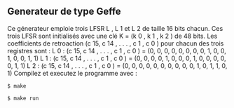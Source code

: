 ## Generateur de type Geffe

Ce génerateur emploie trois LFSR L , L 1 et L 2 de taille 16 bits chacun. Ces trois LFSR sont initialisés avec une clé K = (k 0 , k 1 , k 2 ) de 48 bits.
Les coefficients de retroaction
(c 15, c 14 , . . . , c 1 , c 0 ) pour chacun des trois registres sont :
L 0 : (c 15, c 14 , . . . , c 1 , c 0 ) = (0, 0, 0, 0, 0, 0, 0, 0, 1, 0, 0, 1, 0, 0, 1, 1)
L 1 : (c 15, c 14 , . . . , c 1 , c 0 ) = (0, 0, 0, 0, 1, 0, 0, 0, 1, 0, 0, 0, 0, 0, 1, 1)
L 2 : (c 15, c 14 , . . . , c 1 , c 0 ) = (0, 0, 0, 0, 0, 0, 0, 0, 0, 0, 1, 0, 1, 1, 0, 1)
Compilez et executez le programme avec :

```
$ make 

$ make run

```
